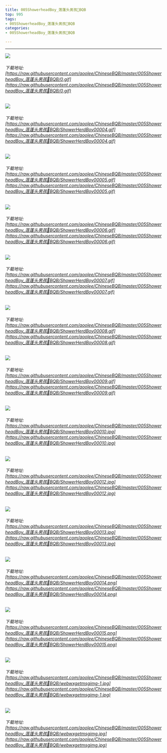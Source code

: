```yaml
---
title: 005ShowerheadBoy_莲蓬头男孩👲BQB
top: 995
tags:
- 005ShowerheadBoy_莲蓬头男孩👲BQB
categories:
- 005ShowerheadBoy_莲蓬头男孩👲BQB

---
```


------

<!-- more -->

![](https://raw.githubusercontent.com/aoolee/ChineseBQB/master/005ShowerheadBoy_莲蓬头男孩👲BQB/0.gif)
###### 下载地址:[https://raw.githubusercontent.com/aoolee/ChineseBQB/master/005ShowerheadBoy_莲蓬头男孩👲BQB/0.gif](https://raw.githubusercontent.com/aoolee/ChineseBQB/master/005ShowerheadBoy_莲蓬头男孩👲BQB/0.gif)

![](https://raw.githubusercontent.com/aoolee/ChineseBQB/master/005ShowerheadBoy_莲蓬头男孩👲BQB/ShowerHerdBoy00004.gif)
###### 下载地址:[https://raw.githubusercontent.com/aoolee/ChineseBQB/master/005ShowerheadBoy_莲蓬头男孩👲BQB/ShowerHerdBoy00004.gif](https://raw.githubusercontent.com/aoolee/ChineseBQB/master/005ShowerheadBoy_莲蓬头男孩👲BQB/ShowerHerdBoy00004.gif)

![](https://raw.githubusercontent.com/aoolee/ChineseBQB/master/005ShowerheadBoy_莲蓬头男孩👲BQB/ShowerHerdBoy00005.gif)
###### 下载地址:[https://raw.githubusercontent.com/aoolee/ChineseBQB/master/005ShowerheadBoy_莲蓬头男孩👲BQB/ShowerHerdBoy00005.gif](https://raw.githubusercontent.com/aoolee/ChineseBQB/master/005ShowerheadBoy_莲蓬头男孩👲BQB/ShowerHerdBoy00005.gif)

![](https://raw.githubusercontent.com/aoolee/ChineseBQB/master/005ShowerheadBoy_莲蓬头男孩👲BQB/ShowerHerdBoy00006.gif)
###### 下载地址:[https://raw.githubusercontent.com/aoolee/ChineseBQB/master/005ShowerheadBoy_莲蓬头男孩👲BQB/ShowerHerdBoy00006.gif](https://raw.githubusercontent.com/aoolee/ChineseBQB/master/005ShowerheadBoy_莲蓬头男孩👲BQB/ShowerHerdBoy00006.gif)

![](https://raw.githubusercontent.com/aoolee/ChineseBQB/master/005ShowerheadBoy_莲蓬头男孩👲BQB/ShowerHerdBoy00007.gif)
###### 下载地址:[https://raw.githubusercontent.com/aoolee/ChineseBQB/master/005ShowerheadBoy_莲蓬头男孩👲BQB/ShowerHerdBoy00007.gif](https://raw.githubusercontent.com/aoolee/ChineseBQB/master/005ShowerheadBoy_莲蓬头男孩👲BQB/ShowerHerdBoy00007.gif)

![](https://raw.githubusercontent.com/aoolee/ChineseBQB/master/005ShowerheadBoy_莲蓬头男孩👲BQB/ShowerHerdBoy00008.gif)
###### 下载地址:[https://raw.githubusercontent.com/aoolee/ChineseBQB/master/005ShowerheadBoy_莲蓬头男孩👲BQB/ShowerHerdBoy00008.gif](https://raw.githubusercontent.com/aoolee/ChineseBQB/master/005ShowerheadBoy_莲蓬头男孩👲BQB/ShowerHerdBoy00008.gif)

![](https://raw.githubusercontent.com/aoolee/ChineseBQB/master/005ShowerheadBoy_莲蓬头男孩👲BQB/ShowerHerdBoy00009.gif)
###### 下载地址:[https://raw.githubusercontent.com/aoolee/ChineseBQB/master/005ShowerheadBoy_莲蓬头男孩👲BQB/ShowerHerdBoy00009.gif](https://raw.githubusercontent.com/aoolee/ChineseBQB/master/005ShowerheadBoy_莲蓬头男孩👲BQB/ShowerHerdBoy00009.gif)

![](https://raw.githubusercontent.com/aoolee/ChineseBQB/master/005ShowerheadBoy_莲蓬头男孩👲BQB/ShowerHerdBoy00010.jpg)
###### 下载地址:[https://raw.githubusercontent.com/aoolee/ChineseBQB/master/005ShowerheadBoy_莲蓬头男孩👲BQB/ShowerHerdBoy00010.jpg](https://raw.githubusercontent.com/aoolee/ChineseBQB/master/005ShowerheadBoy_莲蓬头男孩👲BQB/ShowerHerdBoy00010.jpg)

![](https://raw.githubusercontent.com/aoolee/ChineseBQB/master/005ShowerheadBoy_莲蓬头男孩👲BQB/ShowerHerdBoy00012.jpg)
###### 下载地址:[https://raw.githubusercontent.com/aoolee/ChineseBQB/master/005ShowerheadBoy_莲蓬头男孩👲BQB/ShowerHerdBoy00012.jpg](https://raw.githubusercontent.com/aoolee/ChineseBQB/master/005ShowerheadBoy_莲蓬头男孩👲BQB/ShowerHerdBoy00012.jpg)

![](https://raw.githubusercontent.com/aoolee/ChineseBQB/master/005ShowerheadBoy_莲蓬头男孩👲BQB/ShowerHerdBoy00013.jpg)
###### 下载地址:[https://raw.githubusercontent.com/aoolee/ChineseBQB/master/005ShowerheadBoy_莲蓬头男孩👲BQB/ShowerHerdBoy00013.jpg](https://raw.githubusercontent.com/aoolee/ChineseBQB/master/005ShowerheadBoy_莲蓬头男孩👲BQB/ShowerHerdBoy00013.jpg)

![](https://raw.githubusercontent.com/aoolee/ChineseBQB/master/005ShowerheadBoy_莲蓬头男孩👲BQB/ShowerHerdBoy00014.png)
###### 下载地址:[https://raw.githubusercontent.com/aoolee/ChineseBQB/master/005ShowerheadBoy_莲蓬头男孩👲BQB/ShowerHerdBoy00014.png](https://raw.githubusercontent.com/aoolee/ChineseBQB/master/005ShowerheadBoy_莲蓬头男孩👲BQB/ShowerHerdBoy00014.png)

![](https://raw.githubusercontent.com/aoolee/ChineseBQB/master/005ShowerheadBoy_莲蓬头男孩👲BQB/ShowerHerdBoy00015.png)
###### 下载地址:[https://raw.githubusercontent.com/aoolee/ChineseBQB/master/005ShowerheadBoy_莲蓬头男孩👲BQB/ShowerHerdBoy00015.png](https://raw.githubusercontent.com/aoolee/ChineseBQB/master/005ShowerheadBoy_莲蓬头男孩👲BQB/ShowerHerdBoy00015.png)

![](https://raw.githubusercontent.com/aoolee/ChineseBQB/master/005ShowerheadBoy_莲蓬头男孩👲BQB/webwxgetmsgimg-1.jpg)
###### 下载地址:[https://raw.githubusercontent.com/aoolee/ChineseBQB/master/005ShowerheadBoy_莲蓬头男孩👲BQB/webwxgetmsgimg-1.jpg](https://raw.githubusercontent.com/aoolee/ChineseBQB/master/005ShowerheadBoy_莲蓬头男孩👲BQB/webwxgetmsgimg-1.jpg)

![](https://raw.githubusercontent.com/aoolee/ChineseBQB/master/005ShowerheadBoy_莲蓬头男孩👲BQB/webwxgetmsgimg.jpg)
###### 下载地址:[https://raw.githubusercontent.com/aoolee/ChineseBQB/master/005ShowerheadBoy_莲蓬头男孩👲BQB/webwxgetmsgimg.jpg](https://raw.githubusercontent.com/aoolee/ChineseBQB/master/005ShowerheadBoy_莲蓬头男孩👲BQB/webwxgetmsgimg.jpg)

